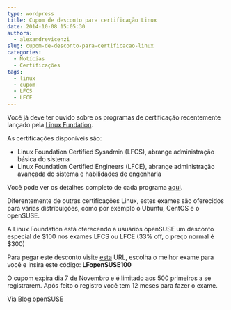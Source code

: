 ```yaml
---
type: wordpress
title: Cupom de desconto para certificação Linux
date: 2014-10-08 15:05:30
authors:
  - alexandrevicenzi
slug: cupom-de-desconto-para-certificacao-linux
categories:
  - Notícias
  - Certificações
tags:
  - linux
  - cupom
  - LFCS
  - LFCE
---
```


Você já deve ter ouvido sobre os programas de certificação recentemente lançado pela <a href="http://www.linuxfoundation.org/">Linux Fundation</a>.

As certificações disponíveis são:
<ul>
	<li>Linux Foundation Certified Sysadmin (LFCS), abrange administração básica do sistema</li>
	<li>Linux Foundation Certified Engineers (LFCE), abrange administração avançada do sistema e habilidades de engenharia</li>
</ul>
Você pode ver os detalhes completo de cada programa <a href="http://bit.ly/1yKRjxp">aqui</a>.

Diferentemente de outras certificações Linux, estes exames são oferecidos para várias distribuições, como por exemplo o Ubuntu, CentOS e o openSUSE.

A Linux Foundation está oferecendo a usuários openSUSE um desconto especial de $100 nos exames LFCS ou LFCE (33% off, o preço normal é $300)

Para pegar este desconto visite <a href="http://bit.ly/1yKRjxp">esta</a> URL, escolha o melhor exame para você e insira este código: <strong>LFopenSUSE100</strong>

O cupom expira dia 7 de Novembro e é limitado aos 500 primeiros a se registrarem. Após feito o registro você tem 12 meses para fazer o exame.

Via <a href="https://news.opensuse.org/2014/10/08/opensuse-users-and-the-new-linux-foundation-certification-programs/">Blog openSUSE</a>
